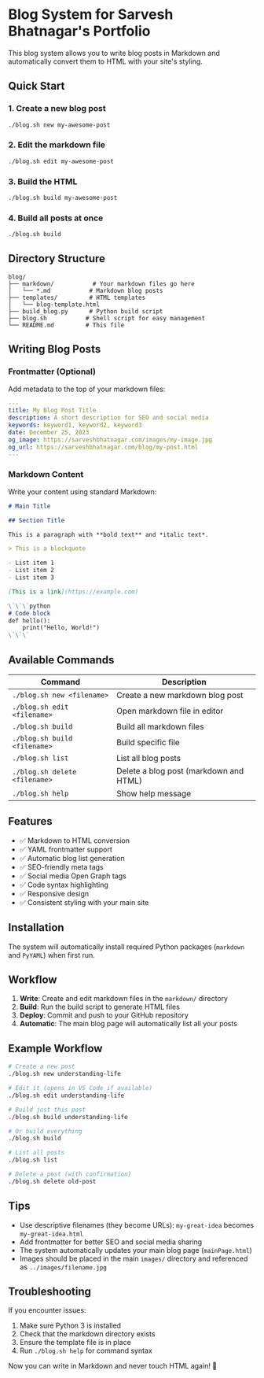 # Blog System for Sarvesh Bhatnagar's Portfolio

This blog system allows you to write blog posts in Markdown and automatically convert them to HTML with your site's styling.

## Quick Start

### 1. Create a new blog post
```bash
./blog.sh new my-awesome-post
```

### 2. Edit the markdown file
```bash
./blog.sh edit my-awesome-post
```

### 3. Build the HTML
```bash
./blog.sh build my-awesome-post
```

### 4. Build all posts at once
```bash
./blog.sh build
```

## Directory Structure

```
blog/
├── markdown/           # Your markdown files go here
│   └── *.md           # Markdown blog posts
├── templates/         # HTML templates
│   └── blog-template.html
├── build_blog.py      # Python build script
├── blog.sh           # Shell script for easy management
└── README.md         # This file
```

## Writing Blog Posts

### Frontmatter (Optional)
Add metadata to the top of your markdown files:

```yaml
---
title: My Blog Post Title
description: A short description for SEO and social media
keywords: keyword1, keyword2, keyword3
date: December 25, 2023
og_image: https://sarveshbhatnagar.com/images/my-image.jpg
og_url: https://sarveshbhatnagar.com/blog/my-post.html
---
```

### Markdown Content
Write your content using standard Markdown:

```markdown
# Main Title

## Section Title

This is a paragraph with **bold text** and *italic text*.

> This is a blockquote

- List item 1
- List item 2
- List item 3

[This is a link](https://example.com)

\`\`\`python
# Code block
def hello():
    print("Hello, World!")
\`\`\`
```

## Available Commands

| Command | Description |
|---------|-------------|
| `./blog.sh new <filename>` | Create a new markdown blog post |
| `./blog.sh edit <filename>` | Open markdown file in editor |
| `./blog.sh build` | Build all markdown files |
| `./blog.sh build <filename>` | Build specific file |
| `./blog.sh list` | List all blog posts |
| `./blog.sh delete <filename>` | Delete a blog post (markdown and HTML) |
| `./blog.sh help` | Show help message |

## Features

- ✅ Markdown to HTML conversion
- ✅ YAML frontmatter support
- ✅ Automatic blog list generation
- ✅ SEO-friendly meta tags
- ✅ Social media Open Graph tags
- ✅ Code syntax highlighting
- ✅ Responsive design
- ✅ Consistent styling with your main site

## Installation

The system will automatically install required Python packages (`markdown` and `PyYAML`) when first run.

## Workflow

1. **Write**: Create and edit markdown files in the `markdown/` directory
2. **Build**: Run the build script to generate HTML files
3. **Deploy**: Commit and push to your GitHub repository
4. **Automatic**: The main blog page will automatically list all your posts

## Example Workflow

```bash
# Create a new post
./blog.sh new understanding-life

# Edit it (opens in VS Code if available)
./blog.sh edit understanding-life

# Build just this post
./blog.sh build understanding-life

# Or build everything
./blog.sh build

# List all posts
./blog.sh list

# Delete a post (with confirmation)
./blog.sh delete old-post
```

## Tips

- Use descriptive filenames (they become URLs): `my-great-idea` becomes `my-great-idea.html`
- Add frontmatter for better SEO and social media sharing
- The system automatically updates your main blog page (`mainPage.html`)
- Images should be placed in the main `images/` directory and referenced as `../images/filename.jpg`

## Troubleshooting

If you encounter issues:

1. Make sure Python 3 is installed
2. Check that the markdown directory exists
3. Ensure the template file is in place
4. Run `./blog.sh help` for command syntax

Now you can write in Markdown and never touch HTML again! 🎉
